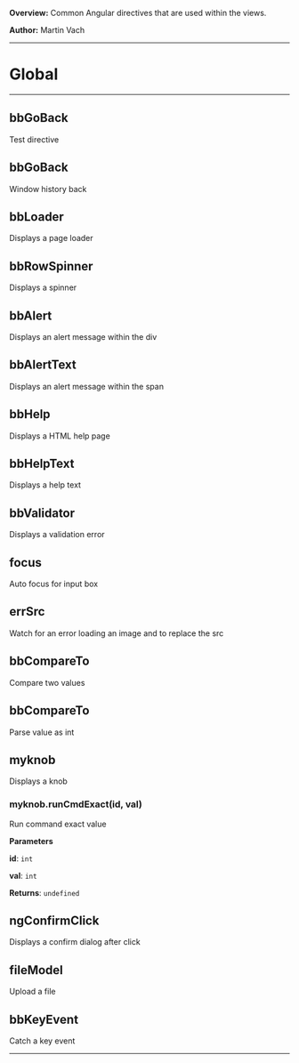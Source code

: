 **Overview:** Common Angular directives that are used within the views.



**Author:** Martin Vach




* * *

# Global





* * *

## bbGoBack
Test directive


## bbGoBack
Window history back


## bbLoader
Displays a page loader


## bbRowSpinner
Displays a spinner


## bbAlert
Displays an alert message within the div


## bbAlertText
Displays an alert message within the span


## bbHelp
Displays a HTML help page


## bbHelpText
Displays a help text


## bbValidator
Displays a validation error


## focus
Auto focus for input box


## errSrc
Watch for an error loading an image and to replace the src


## bbCompareTo
Compare two values


## bbCompareTo
Parse value as int


## myknob
Displays a knob

### myknob.runCmdExact(id, val) 

Run command exact value

**Parameters**

**id**: `int`

**val**: `int`

**Returns**: `undefined`


## ngConfirmClick
Displays a confirm dialog after click


## fileModel
Upload a file


## bbKeyEvent
Catch a key event



* * *
